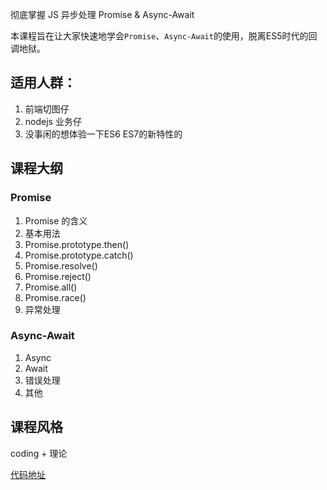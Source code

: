 彻底掌握 JS 异步处理 Promise & Async-Await

本课程旨在让大家快速地学会`Promise`、`Async-Await`的使用，脱离ES5时代的回调地狱。

## 适用人群：
1. 前端切图仔
2. nodejs 业务仔
3. 没事闲的想体验一下ES6 ES7的新特性的

## 课程大纲
### Promise
1. Promise 的含义
2. 基本用法
3. Promise.prototype.then()
4. Promise.prototype.catch()
5. Promise.resolve()
6. Promise.reject()
7. Promise.all()
8. Promise.race()
9. 异常处理
### Async-Await
1. Async
2. Await
3. 错误处理
4. 其他

## 课程风格
coding + 理论

[代码地址](https://github.com/xiyuanyuan/js-async)